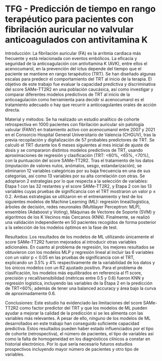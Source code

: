 # TFG - Predicción de tiempo en rango terapéutico para pacientes con fibrilación auricular no valvular anticoagulados con antivitamina K

Introducción: La fibrilación auricular (FA) es la arritmia cardiaca más frecuente y está relacionada con eventos embólicos. La eficacia y seguridad de la anticoagulación con antivitamina K (AVK), entre ellos el acenocumarol, en la prevención del ictus depende del tiempo que el paciente se mantiene en rango terapéutico (TRT). Se han diseñado algunas escalas para predecir el comportamiento del TRT al inicio de la terapia. El objetivo de este trabajo fue evaluar la capacidad predictiva y discriminativa del score SAMe-TT2R2 en una población caucásica, así como investigar y comparar diferentes modelos predictivos de TRT al inicio de la anticoagulación como herramienta para decidir si acenocumarol es el tratamiento adecuado o hay que recurrir a anticoagulantes orales de acción directa. 

Material y métodos: Se ha realizado un estudio analítico de cohorte retrospectiva en 1000 pacientes con fibrilación auricular sin patología valvular (FANV) en tratamiento activo con acenocumarol entre 2007 y 2021 en el Consorcio Hospital General Universitario de Valencia (CHGUV), tras la previa recopilación y digitalización de 57 probables predictores de TRT. Se calculó el TRT durante los 6 meses siguientes al mes inicial de ajuste de dosis y se compararon distintos modelos predictivos de TRT, usando aproximaciones de regresión y clasificación (TRT: <60%, <65%, <70%), con la puntuación del score SAMe-TT2R2. Tras el tratamiento de los datos (imputación de valores nulos, anómalos, sesgo, estandarización), se eliminaron 12 variables categóricas por su baja frecuencia en una de sus categorías, así como 13 variables por su alta correlación con otras. Se adoptaron 2 estrategias por lo que respecta a la selección de variables: Etapa 1 con las 32 restantes y el score SAMe-TT2R2, y Etapa 2 con las 13 variables cuyas pruebas de significancia con el TRT mostraron un valor p ≤ 0.2. Ambas estrategias se utilizaron en el entrenamiento y test de los siguientes modelos de Machine Learning (ML): regresión lineal/logística, árboles de decisión, redes neuronales (Multilayer Perceptron: MLP), ensembles (Adaboost y Voting), Máquinas de Vectores de Soporte (SVM) y algoritmos de los K Vecinos más Cercanos (KNN). Finalmente, se realizó una validación independiente en 50 pacientes recogidos de forma posterior a la selección de los modelos óptimos en la fase de test.

Resultados: Los resultados de los modelos de ML utilizando únicamente el score SAMe-TT2R2 fueron mejorados al introducir otras variables adicionales. En cuanto al problema de regresión, los mejores resultados se obtuvieron con los modelos MLP y regresión lineal al incluir las 6 variables con un valor p < 0.05 en las pruebas de significancia con el TRT, explicando un 3.5% y 4% respectivamente de la variabilidad de los datos y los únicos modelos con un R2 ajustado positivo. Para el problema de clasificación, los modelos más equilibrados en referencia al f1 score, precisión y recall/sensibilidad (métricas entre 0.5 y 0.6) fueron KNN y regresión logística, incluyendo las variables de la Etapa 2 en la predicción de TRT<60%; además de tener una balanced accuracy y área bajo la curva de aproximadamente 0.6.

Conclusiones: Este estudio ha evidenciado las limitaciones del score SAMe-TT2R2 como factor predictor del TRT y que los modelos de ML pueden ayudar a mejorar la calidad de la predicción si se les alimenta con las variables más relevantes. A pesar de ello, ninguno de los modelos de ML desarrollados en este trabajo han conseguido suficiente capacidad predictiva. Estos resultados pueden haber estado influenciados por el tipo de cohorte (retrospectiva), el número de pacientes, el tipo de variables así como la falta de homogeneidad en los diagnósticos clínicos a constar en historial electrónico. Por lo que sería necesario futuros estudios prospectivos incluyendo mayor número de pacientes y otro tipo de variables.
